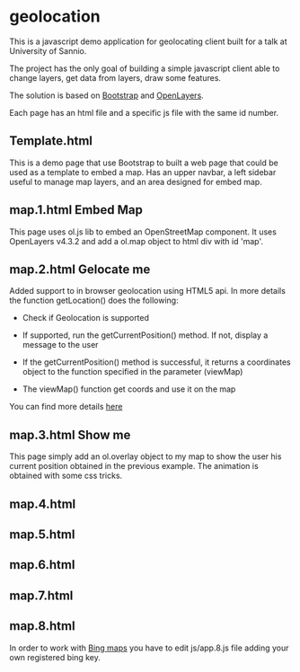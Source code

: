 # geolocation
This is a javascript demo application for geolocating client built for a talk at University of Sannio.

The project has the only goal of building a simple javascript client able to change layers, get data from layers, draw some features.

The solution is based on [Bootstrap](http://getbootstrap.com/) and [OpenLayers](https://openlayers.org/).

Each page has an html file and a specific js file with the same id number.

## Template.html
This is a demo page that use Bootstrap to built a web page that could be used as a template to embed a map. Has an upper navbar, a left sidebar useful to manage map layers, and an area designed for embed map.

## map.1.html Embed Map
This page uses ol.js lib to embed an OpenStreetMap component. It uses OpenLayers v4.3.2 and add a ol.map object to html div with id 'map'.

## map.2.html Gelocate me
Added support to in browser geolocation using HTML5 api. In more details the function getLocation() does the following:

* Check if Geolocation is supported

* If supported, run the getCurrentPosition() method. If not, display a message to the user

* If the getCurrentPosition() method is successful, it returns a coordinates object to the function specified in the parameter (viewMap)

* The viewMap() function get coords and use it on the map

You can find more details [here](https://www.w3schools.com/html/html5_geolocation.asp)

## map.3.html Show me
This page simply add an ol.overlay object to my map to show the user his current position obtained in the previous example. 
The animation is obtained with some css tricks.

## map.4.html

## map.5.html

## map.6.html

## map.7.html

## map.8.html
In order to work with [Bing maps](https://www.bing.com/maps?cc=it) you have to edit js/app.8.js file adding your own registered bing key.

